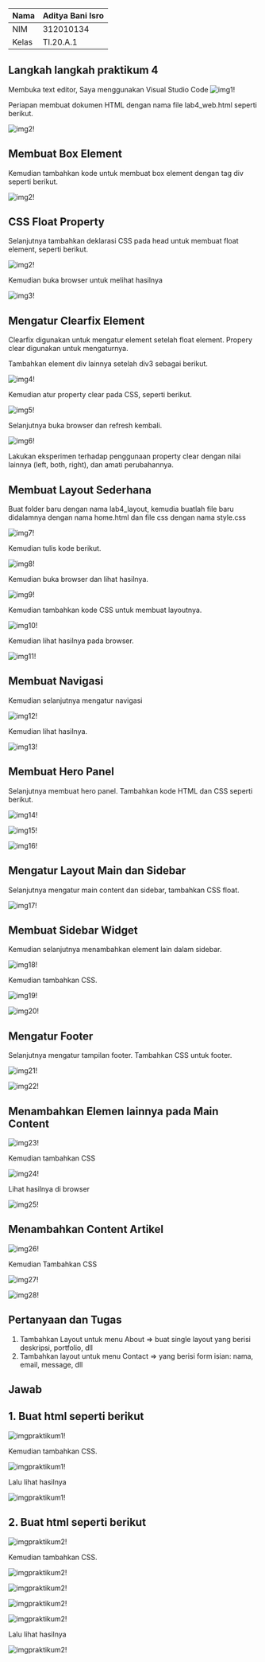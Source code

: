 | Nama      | Aditya Bani Isro |
| ----------- | ----------- |
| NIM     | 312010134       |
| Kelas   | TI.20.A.1        |

## Langkah langkah praktikum 4
Membuka text editor, Saya menggunakan Visual Studio Code
![img1!](assets/img/1.1.PNG)

Periapan membuat dokumen HTML dengan nama file lab4_web.html seperti berikut.

![img2!](assets/img/1.PNG)

## Membuat Box Element
Kemudian tambahkan kode untuk membuat box element dengan tag div seperti berikut.

![img2!](assets/img/2.PNG)

## CSS Float Property
Selanjutnya tambahkan deklarasi CSS pada head untuk membuat float element, seperti berikut.

![img2!](assets/img/2.PNG)

Kemudian buka browser untuk melihat hasilnya

![img3!](assets/img/3.PNG)

## Mengatur Clearfix Element
Clearfix digunakan untuk mengatur element setelah float element. Propery clear digunakan untuk mengaturnya.

Tambahkan element div lainnya setelah div3 sebagai berikut.

![img4!](assets/img/4.PNG)

Kemudian atur property clear pada CSS, seperti berikut.

![img5!](assets/img/5.PNG)

Selanjutnya buka browser dan refresh kembali.

![img6!](assets/img/6.PNG)

Lakukan eksperimen terhadap penggunaan property clear dengan nilai lainnya (left, both, right), dan amati perubahannya. 

## Membuat Layout Sederhana
Buat folder baru dengan nama lab4_layout, kemudia buatlah file baru didalamnya dengan nama home.html dan file css dengan nama style.css

![img7!](assets/img/7.PNG)

Kemudian tulis kode berikut.

![img8!](assets/img/8.PNG)

Kemudian buka browser dan lihat hasilnya.

![img9!](assets/img/9.PNG)

Kemudian tambahkan kode CSS untuk membuat layoutnya.

![img10!](assets/img/10.PNG)

Kemudian lihat hasilnya pada browser.

![img11!](assets/img/11.PNG)

## Membuat Navigasi
Kemudian selanjutnya mengatur navigasi

![img12!](assets/img/12.PNG)

Kemudian lihat hasilnya.

![img13!](assets/img/13.PNG)

## Membuat Hero Panel
Selanjutnya membuat hero panel. Tambahkan kode HTML dan CSS seperti berikut.

![img14!](assets/img/14.PNG)

![img15!](assets/img/15.PNG)

![img16!](assets/img/16.PNG)

## Mengatur Layout Main dan Sidebar
Selanjutnya mengatur main content dan sidebar, tambahkan CSS float.

![img17!](assets/img/17.PNG)

## Membuat Sidebar Widget
Kemudian selanjutnya menambahkan element lain dalam sidebar.

![img18!](assets/img/18.PNG)

Kemudian tambahkan CSS.

![img19!](assets/img/19.PNG)

![img20!](assets/img/20.PNG)

## Mengatur Footer
Selanjutnya mengatur tampilan footer. Tambahkan CSS untuk footer.

![img21!](assets/img/21.PNG)

![img22!](assets/img/22.PNG)

## Menambahkan Elemen lainnya pada Main Content

![img23!](assets/img/23.PNG)

Kemudian tambahkan CSS

![img24!](assets/img/24.PNG)

Lihat hasilnya di browser

![img25!](assets/img/25.PNG)

## Menambahkan Content Artikel

![img26!](assets/img/26.PNG)

Kemudian Tambahkan CSS

![img27!](assets/img/27.PNG)

![img28!](assets/img/28.PNG)

## Pertanyaan dan Tugas
1. Tambahkan Layout untuk menu About
=> buat single layout yang berisi deskripsi, portfolio, dll
2. Tambahkan layout untuk menu Contact
=> yang berisi form isian: nama, email, message, dll

## Jawab
## 1. Buat html seperti berikut

![imgpraktikum1!](assets/img/29.PNG)

Kemudian tambahkan CSS.

![imgpraktikum1!](assets/img/30.PNG)

Lalu lihat hasilnya

![imgpraktikum1!](assets/img/31.PNG)

## 2. Buat html seperti berikut

![imgpraktikum2!](assets/img/32.PNG)

Kemudian tambahkan CSS.

![imgpraktikum2!](assets/img/33-1.PNG)

![imgpraktikum2!](assets/img/33-2.PNG)

![imgpraktikum2!](assets/img/33-3.PNG)

![imgpraktikum2!](assets/img/33-4.PNG)

Lalu lihat hasilnya

![imgpraktikum2!](assets/img/34.PNG)















